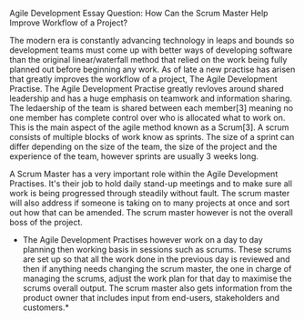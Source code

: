 Agile Development Essay Question: How Can the Scrum Master Help Improve Workflow of a Project?

The modern era is constantly advancing technology in leaps and bounds so development teams must come up with better ways of developing software than the original linear/waterfall method that relied on the work being fully planned out before beginning any work. As of late a new practise has arisen that greatly improves the workflow of a project, The Agile Development Practise. The Agile Development Practise greatly revloves around shared leadership and has a huge emphasis on teamwork and information sharing. The ledaership of the team is shared between each member[3] meaning no one member has complete control over who is allocated what to work on. This is the main aspect of the agile method known as a Scrum[3]. A scrum consists of multiple blocks of work know as sprints. The size of a sprint can differ depending on the size of the team, the size of the project and the experience of the team, however sprints are usually 3 weeks long.   

A Scrum Master has a very important role within the Agile Development Practises. It's their job to hold daily stand-up meetings and to make sure all work is being progressed through steadily without fault. The scrum master will also address if someone is taking on to many projects at once and sort out how that can be amended. The scrum master however is not the overall boss of the project.

* The Agile Development Practises however work on a day to day planning then working basis in sessions such as scrums. These scrums are set up so that all the work done in the previous day is reviewed and then if anything needs changing the scrum master, the one in charge of managing the scrums, adjust the work plan for that day to maximise the scrums overall output. The scrum master also gets information from the product owner that includes input from end-users, stakeholders and customers.*
